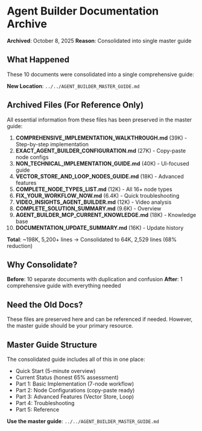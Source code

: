 # Agent Builder Documentation Archive

**Archived**: October 8, 2025
**Reason**: Consolidated into single master guide

## What Happened

These 10 documents were consolidated into a single comprehensive guide:

**New Location**: `../../AGENT_BUILDER_MASTER_GUIDE.md`

## Archived Files (For Reference Only)

All essential information from these files has been preserved in the master guide:

1. **COMPREHENSIVE_IMPLEMENTATION_WALKTHROUGH.md** (39K) - Step-by-step implementation
2. **EXACT_AGENT_BUILDER_CONFIGURATION.md** (27K) - Copy-paste node configs
3. **NON_TECHNICAL_IMPLEMENTATION_GUIDE.md** (40K) - UI-focused guide
4. **VECTOR_STORE_AND_LOOP_NODES_GUIDE.md** (18K) - Advanced features
5. **COMPLETE_NODE_TYPES_LIST.md** (12K) - All 16+ node types
6. **FIX_YOUR_WORKFLOW_NOW.md** (6.4K) - Quick troubleshooting
7. **VIDEO_INSIGHTS_AGENT_BUILDER.md** (12K) - Video analysis
8. **COMPLETE_SOLUTION_SUMMARY.md** (9.6K) - Overview
9. **AGENT_BUILDER_MCP_CURRENT_KNOWLEDGE.md** (18K) - Knowledge base
10. **DOCUMENTATION_UPDATE_SUMMARY.md** (16K) - Update history

**Total**: ~198K, 5,200+ lines → Consolidated to 64K, 2,529 lines (68% reduction)

## Why Consolidate?

**Before**: 10 separate documents with duplication and confusion
**After**: 1 comprehensive guide with everything needed

## Need the Old Docs?

These files are preserved here and can be referenced if needed. However, the master guide should be your primary resource.

## Master Guide Structure

The consolidated guide includes all of this in one place:
- Quick Start (5-minute overview)
- Current Status (honest 65% assessment)
- Part 1: Basic Implementation (7-node workflow)
- Part 2: Node Configurations (copy-paste ready)
- Part 3: Advanced Features (Vector Store, Loop)
- Part 4: Troubleshooting
- Part 5: Reference

**Use the master guide**: `../../AGENT_BUILDER_MASTER_GUIDE.md`
